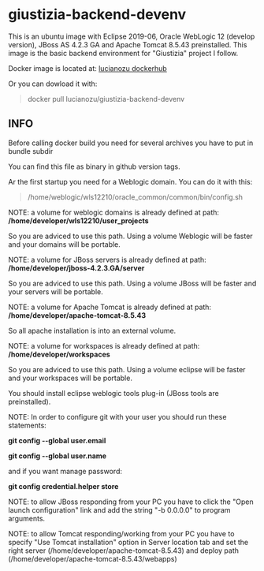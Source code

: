 # giustizia-backend-devenv 

This is an ubuntu image with Eclipse 2019-06, Oracle WebLogic 12 (develop version), JBoss AS 4.2.3 GA and Apache Tomcat 8.5.43 preinstalled.
This image is the basic backend environment for "Giustizia" project I follow.

Docker image is located at:
[lucianozu dockerhub](https://hub.docker.com/r/lucianozu/giustizia-backend-devenv/)

Or you can dowload it with:

> docker pull lucianozu/giustizia-backend-devenv

## INFO
Before calling docker build you need for several archives you have to put in bundle subdir

You can find this file as binary in github version tags.

Ar the first startup you need for a Weblogic domain. You can do it with this:

> /home/weblogic/wls12210/oracle_common/common/bin/config.sh 

NOTE: a volume for weblogic domains is already defined at path: **/home/developer/wls12210/user_projects**

So you are adviced to use this path. Using a volume Weblogic will be faster and your domains will be portable.


NOTE: a volume for JBoss servers is already defined at path: **/home/developer/jboss-4.2.3.GA/server**

So you are adviced to use this path. Using a volume JBoss will be faster and your servers will be portable.

NOTE: a volume for Apache Tomcat is already defined at path: **/home/developer/apache-tomcat-8.5.43**

So all apache installation is into an external volume.


NOTE: a volume for workspaces is already defined at path: **/home/developer/workspaces**

So you are adviced to use this path. Using a volume eclipse will be faster and your workspaces will be portable.

You should install eclipse weblogic tools plug-in (JBoss tools are preinstalled).

NOTE: In order to configure git with your user you should run these statements:

**git config --global user.email <your email>**

**git config --global user.name <your git account>**

and if you want manage password:

**git config credential.helper store**

NOTE: to allow JBoss responding from your PC you have to click the "Open launch configuration" link and add the string "-b 0.0.0.0" to program arguments.

NOTE: to allow Tomcat responding/working from your PC you have to specify "Use Tomcat installation" option in Server location tab and set the right server (/home/developer/apache-tomcat-8.5.43) and deploy path (/home/developer/apache-tomcat-8.5.43/webapps)
